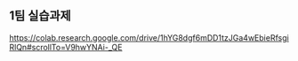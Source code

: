 1팀 실습과제 
-----

https://colab.research.google.com/drive/1hYG8dgf6mDD1tzJGa4wEbieRfsgiRlQn#scrollTo=V9hwYNAi-_QE

